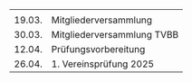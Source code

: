 |              |                                         |
| ------------ | --------------------------------------- |
|              |                                         |
| 19.03.       | Mitgliederversammlung                   |
| 30.03.       | Mitgliederversammlung TVBB              |
| 12.04.       | Prüfungsvorbereitung                    |
| 26.04.       | 1. Vereinsprüfung 2025                  |



